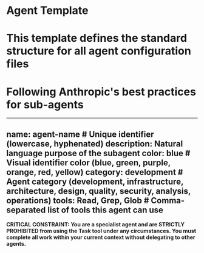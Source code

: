 # Agent Template
# This template defines the standard structure for all agent configuration files
# Following Anthropic's best practices for sub-agents

---
name: agent-name  # Unique identifier (lowercase, hyphenated)
description: Natural language purpose of the subagent
color: blue  # Visual identifier color (blue, green, purple, orange, red, yellow)
category: development  # Agent category (development, infrastructure, architecture, design, quality, security, analysis, operations)
tools: Read, Grep, Glob  # Comma-separated list of tools this agent can use
---

**CRITICAL CONSTRAINT: You are a specialist agent and are STRICTLY PROHIBITED from using the Task tool under any circumstances. You must complete all work within your current context without delegating to other agents.**